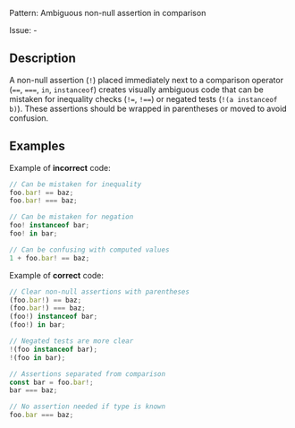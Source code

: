 Pattern: Ambiguous non-null assertion in comparison

Issue: -

## Description

A non-null assertion (`!`) placed immediately next to a comparison operator (`==`, `===`, `in`, `instanceof`) creates visually ambiguous code that can be mistaken for inequality checks (`!=`, `!==`) or negated tests (`!(a instanceof b)`). These assertions should be wrapped in parentheses or moved to avoid confusion.

## Examples

Example of **incorrect** code:
```ts
// Can be mistaken for inequality
foo.bar! == baz;
foo.bar! === baz;

// Can be mistaken for negation
foo! instanceof bar;
foo! in bar;

// Can be confusing with computed values
1 + foo.bar! == baz;
```

Example of **correct** code:
```ts
// Clear non-null assertions with parentheses
(foo.bar!) == baz;
(foo.bar!) === baz;
(foo!) instanceof bar;
(foo!) in bar;

// Negated tests are more clear
!(foo instanceof bar);
!(foo in bar);

// Assertions separated from comparison
const bar = foo.bar!;
bar === baz;

// No assertion needed if type is known
foo.bar === baz;
```